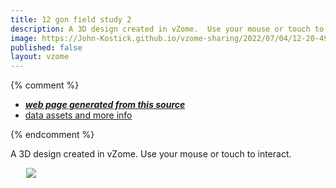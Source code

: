 ```yaml
---
title: 12 gon field study 2
description: A 3D design created in vZome.  Use your mouse or touch to interact.
image: https://John-Kostick.github.io/vzome-sharing/2022/07/04/12-20-49-12-gon-field-study-2/12-gon-field-study-2.png
published: false
layout: vzome
---
```


{% comment %}
 - [***web page generated from this source***](<https://John-Kostick.github.io/vzome-sharing/2022/07/04/12-gon-field-study-2-12-20-49.html>)
 - [data assets and more info](<https://github.com/John-Kostick/vzome-sharing/tree/main/2022/07/04/12-20-49-12-gon-field-study-2/>)
 
{% endcomment %}

A 3D design created in vZome.  Use your mouse or touch to interact.

<vzome-viewer style="width: 87%; height: 60vh; margin: 5%"
       src="https://John-Kostick.github.io/vzome-sharing/2022/07/04/12-20-49-12-gon-field-study-2/12-gon-field-study-2.vZome" >
  <img src="https://John-Kostick.github.io/vzome-sharing/2022/07/04/12-20-49-12-gon-field-study-2/12-gon-field-study-2.png" />
</vzome-viewer>